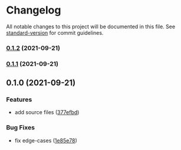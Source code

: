 # Changelog

All notable changes to this project will be documented in this file. See [standard-version](https://github.com/conventional-changelog/standard-version) for commit guidelines.

### [0.1.2](https://github.com/dekk-app/string-case/compare/v0.1.1...v0.1.2) (2021-09-21)

### [0.1.1](https://github.com/dekk-app/string-case/compare/v0.1.0...v0.1.1) (2021-09-21)

## 0.1.0 (2021-09-21)


### Features

* add source files ([377efbd](https://github.com/dekk-app/string-case/commit/377efbdbe82ea34ec9116625832f4a7fa6cbb515))


### Bug Fixes

* fix edge-cases ([1e85e78](https://github.com/dekk-app/string-case/commit/1e85e78ee3fa2ce7d8b1acb12ca815425f5e5b12))
